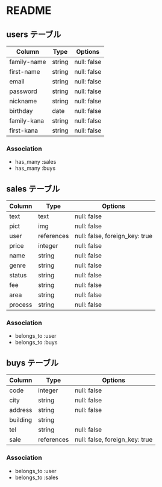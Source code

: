 # README

## users テーブル

| Column      | Type    | Options     |
| ----------- | ------- | ----------- |
| family-name | string  | null: false |
| first-name  | string  | null: false |
| email       | string  | null: false |
| password    | string  | null: false |
| nickname    | string  | null: false |
| birthday    | date    | null: false |
| family-kana | string  | null: false |
| first-kana  | string  | null: false |

### Association
- has_many :sales
- has_many :buys

## sales テーブル

|Column   | Type       |Options                        |
| ------- | ---------- | ----------------------------- |
| text    | text       |null: false                    |
| pict    | img        |null: false                    |
| user    | references |null: false, foreign_key: true |
| price   | integer    |null: false                    |
| name    | string     |null: false                    |
| genre   | string     |null: false                    |
| status  | string     |null: false                    |
| fee     | string     |null: false                    |
| area    | string     |null: false                    |
| process | string     |null: false                    |


### Association
- belongs_to :user
- belongs_to :buys

## buys テーブル

|Column   | Type      |Options                         
| ------- | --------- | ----------------------------- |
| code    | integer   | null: false                   |
| city    | string    | null: false                   |
| address | string    | null: false                   |
| building| string    |                               |
| tel     | string    | null: false                   | 
| sale    | references| null: false, foreign_key: true| 


### Association
- belongs_to :user
- belongs_to :sales
